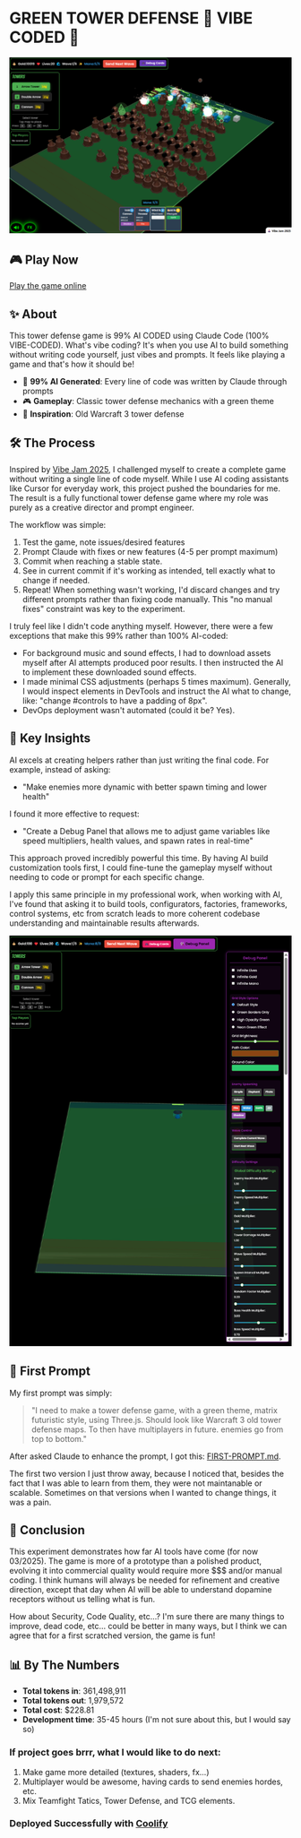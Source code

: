 # GREEN TOWER DEFENSE 🤖 VIBE CODED 🤖

![Game Screenshot](./screenshot.png)

## 🎮 Play Now

[Play the game online](https://greendefense.space)

## ✨ About

This tower defense game is 99% AI CODED using Claude Code (100% VIBE-CODED). What's vibe coding? It's when you use AI to build something without writing code yourself, just vibes and prompts. It feels like playing a game and that's how it should be!

- 🧠 **99% AI Generated**: Every line of code was written by Claude through prompts
- 🎮 **Gameplay**: Classic tower defense mechanics with a green theme
- 🔮 **Inspiration**: Old Warcraft 3 tower defense

## 🛠️ The Process

Inspired by [Vibe Jam 2025](https://jam.pieter.com/), I challenged myself to create a complete game without writing a single line of code myself. While I use AI coding assistants like Cursor for everyday work, this project pushed the boundaries for me. The result is a fully functional tower defense game where my role was purely as a creative director and prompt engineer.

The workflow was simple:
1. Test the game, note issues/desired features
2. Prompt Claude with fixes or new features (4-5 per prompt maximum)
3. Commit when reaching a stable state.
4. See in current commit if it's working as intended, tell exactly what to change if needed.
5. Repeat!
When something wasn't working, I'd discard changes and try different prompts rather than fixing code manually. This "no manual fixes" constraint was key to the experiment.

I truly feel like I didn't code anything myself. However, there were a few exceptions that make this 99% rather than 100% AI-coded:
- For background music and sound effects, I had to download assets myself after AI attempts produced poor results. I then instructed the AI to implement these downloaded sound effects.
- I made minimal CSS adjustments (perhaps 5 times maximum). Generally, I would inspect elements in DevTools and instruct the AI what to change, like: "change #controls to have a padding of 8px".
- DevOps deployment wasn't automated (could it be? Yes).

## 🔑 Key Insights

AI excels at creating helpers rather than just writing the final code. For example, instead of asking:
- "Make enemies more dynamic with better spawn timing and lower health"

I found it more effective to request:
- "Create a Debug Panel that allows me to adjust game variables like speed multipliers, health values, and spawn rates in real-time"

This approach proved incredibly powerful this time. By having AI build customization tools first, I could fine-tune the gameplay myself without needing to code or prompt for each specific change.

I apply this same principle in my professional work, when working with AI, I've found that asking it to build tools, configurators, factories, frameworks, control systems, etc from scratch leads to more coherent codebase understanding and maintainable results afterwards.

![Debug Panel](./debug-panel.png)

## 📝 First Prompt

My first prompt was simply:

> "I need to make a tower defense game, with a green theme, matrix futuristic style, using Three.js. Should look like Warcraft 3 old tower defense maps. To then have multiplayers in future. enemies go from top to bottom."

After asked Claude to enhance the prompt, I got this: [FIRST-PROMPT.md](./FIRST-PROMPT.md).

The first two version I just throw away, because I noticed that, besides the fact that I was able to learn from them, they were not maintanable or scalable. Sometimes on that versions when I wanted to change things, it was a pain.

## 🧪 Conclusion

This experiment demonstrates how far AI tools have come (for now 03/2025). The game is more of a prototype than a polished product, evolving it into commercial quality would require more $$$ and/or manual coding. I think humans will always be needed for refinement and creative direction, except that day when AI will be able to understand dopamine receptors without us telling what is fun.

How about Security, Code Quality, etc...? I'm sure there are many things to improve, dead code, etc... could be better in many ways, but I think we can agree that for a first scratched version, the game is fun!

## 📊 By The Numbers

- **Total tokens in**: 361,498,911
- **Total tokens out**: 1,979,572
- **Total cost**: $228.81
- **Development time**: 35-45 hours (I'm not sure about this, but I would say so)

### If project goes brrr, what I would like to do next:

1. Make game more detailed (textures, shaders, fx...)
2. Multiplayer would be awesome, having cards to send enemies hordes, etc.
3. Mix Teamfight Tatics, Tower Defense, and TCG elements.

### Deployed Successfully with [Coolify](https://coolify.io/)